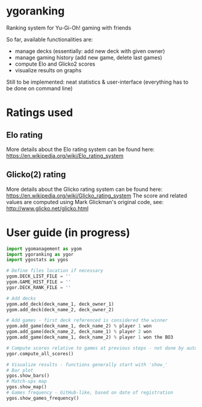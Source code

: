 # ygoranking
Ranking system for Yu-Gi-Oh! gaming with friends

So far, available functionalities are:
  - manage decks (essentially: add new deck with given owner)
  - manage gaming history (add new game, delete last games)
  - compute Elo and Glicko2 scores
  - visualize results on graphs 
 
Still to be implemented: neat statistics & user-interface (everything has to be done on command line)

# Ratings used
## Elo rating
More details about the Elo rating system can be found here: https://en.wikipedia.org/wiki/Elo_rating_system

## Glicko(2) rating
More details about the Glicko rating system can be found here: https://en.wikipedia.org/wiki/Glicko_rating_system
The score and related values are computed using Mark Glickman's original code, see: http://www.glicko.net/glicko.html

# User guide (in progress)
```python
import ygomanagement as ygom
import ygoranking as ygor
import ygostats as ygos

# Define files location if necessary
ygom.DECK_LIST_FILE = ''
ygom.GAME_HIST_FILE = ''
ygor.DECK_RANK_FILE = ''

# Add decks
ygom.add_deck(deck_name_1, deck_owner_1)
ygom.add_deck(deck_name_2, deck_owner_2)

# Add games - first deck referenced is considered the winner
ygom.add_game(deck_name_1, deck_name_2) % player 1 won
ygom.add_game(deck_name_2, deck_name_1) % player 2 won
ygom.add_game(deck_name_1, deck_name_2) % player 1 won the BO3

# Compute scores relative to games at previous steps - not done by automatically
ygor.compute_all_scores()

# Visualize results - functions generally start with 'show_'
# Bar plot
ygos.show_bars()
# Match-ups map
ygos.show_map()
# Games frequency - GitHub-like, based on date of registration
ygos.show_games_frequency()
```


